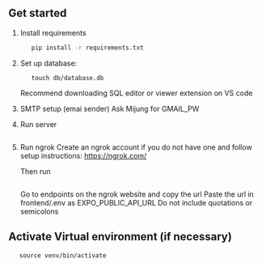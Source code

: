 ## Get started

1. Install requirements

   ```bash
      pip install -r requirements.txt
   ```

3. Set up database:
   ```mkdir -p db
      touch db/database.db
   ```
   Recommend downloading SQL editor or viewer extension on VS code
4. SMTP setup (emai sender)
   Ask Mijung for GMAIL_PW 

2. Run server
   ```flask run
   ```

3. Run ngrok
   Create an ngrok account if you do not have one and follow setup instructions: https://ngrok.com/

   Then run
   ````ngrok http 5000
   ````

   Go to endpoints on the ngrok website and copy the url
   Paste the url in frontend/.env as EXPO_PUBLIC_API_URL
   Do not include quotations or semicolons

## Activate Virtual environment (if necessary)
    
   ```python3 -m venv venv
      source venv/bin/activate
   ```